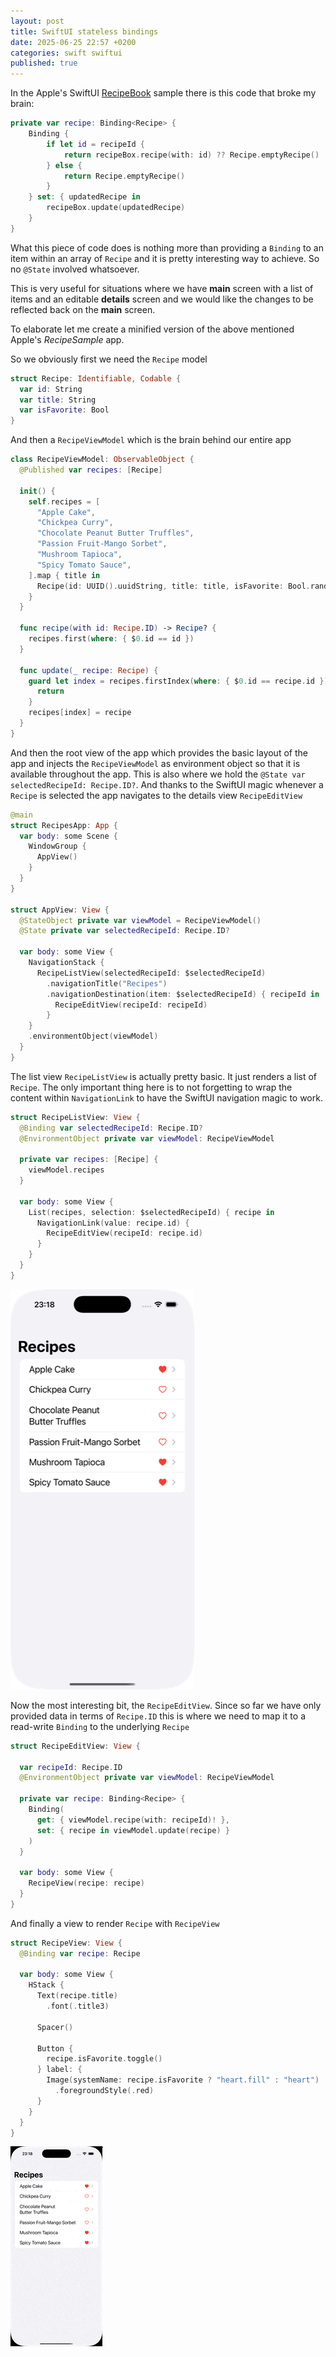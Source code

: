 ```yaml
---
layout: post
title: SwiftUI stateless bindings
date: 2025-06-25 22:57 +0200
categories: swift swiftui
published: true
---
```


In the Apple's SwiftUI [RecipeBook](https://docs-assets.developer.apple.com/published/2583fd67b426f72d5963c23bfe86219a/driving-changes-in-your-ui-with-state-and-bindings-sample.zip) sample there is this code that broke my brain:

```swift
private var recipe: Binding<Recipe> {
    Binding {
        if let id = recipeId {
            return recipeBox.recipe(with: id) ?? Recipe.emptyRecipe()
        } else {
            return Recipe.emptyRecipe()
        }
    } set: { updatedRecipe in
        recipeBox.update(updatedRecipe)
    }
}
```

What this piece of code does is nothing more than providing a `Binding` to an item within an array of `Recipe` and it is pretty interesting way to achieve. So no `@State` involved whatsoever.

This is very useful for situations where we have **main** screen with a list of items and an editable **details** screen and we would like the changes to be reflected back on the **main** screen.

To elaborate let me create a minified version of the above mentioned Apple's *RecipeSample* app. 

So we obviously first we need the `Recipe` model

```swift
struct Recipe: Identifiable, Codable {
  var id: String
  var title: String
  var isFavorite: Bool
}
```

And then a `RecipeViewModel` which is the brain behind our entire app

```swift
class RecipeViewModel: ObservableObject {
  @Published var recipes: [Recipe]
  
  init() {
    self.recipes = [
      "Apple Cake",
      "Chickpea Curry",
      "Chocolate Peanut Butter Truffles",
      "Passion Fruit-Mango Sorbet",
      "Mushroom Tapioca",
      "Spicy Tomato Sauce",
    ].map { title in
      Recipe(id: UUID().uuidString, title: title, isFavorite: Bool.random())
    }
  }
  
  func recipe(with id: Recipe.ID) -> Recipe? {
    recipes.first(where: { $0.id == id })
  }
  
  func update(_ recipe: Recipe) {
    guard let index = recipes.firstIndex(where: { $0.id == recipe.id }) else {
      return
    }
    recipes[index] = recipe
  }
}
```

And then the root view of the app which provides the basic layout of the app and injects the `RecipeViewModel` as environment object so that it is available throughout the app. This is also where we hold the `@State var selectedRecipeId: Recipe.ID?`. And thanks to the SwiftUI magic whenever a `Recipe` is selected the app navigates to the details view `RecipeEditView`

```swift
@main
struct RecipesApp: App {
  var body: some Scene {
    WindowGroup {
      AppView()
    }
  }
}

struct AppView: View {
  @StateObject private var viewModel = RecipeViewModel()
  @State private var selectedRecipeId: Recipe.ID?
  
  var body: some View {
    NavigationStack {
      RecipeListView(selectedRecipeId: $selectedRecipeId)
        .navigationTitle("Recipes")
        .navigationDestination(item: $selectedRecipeId) { recipeId in
          RecipeEditView(recipeId: recipeId)
        }
    }
    .environmentObject(viewModel)
  }
}
```

The list view `RecipeListView` is actually pretty basic. It just renders a list of `Recipe`. The only important thing here is to not forgetting to wrap the content within `NavigationLink` to have the SwiftUI navigation magic to work.

```swift
struct RecipeListView: View {
  @Binding var selectedRecipeId: Recipe.ID?
  @EnvironmentObject private var viewModel: RecipeViewModel
  
  private var recipes: [Recipe] {
    viewModel.recipes
  }
  
  var body: some View {
    List(recipes, selection: $selectedRecipeId) { recipe in
      NavigationLink(value: recipe.id) {
        RecipeEditView(recipeId: recipe.id)
      }
    }
  }
}
```

![Set Up](/assets/2025-06-25-swiftui-stateless-bindings/00-setup.png)

Now the most interesting bit, the `RecipeEditView`. Since so far we have only provided data in terms of `Recipe.ID` this is where we need to map it to a read-write `Binding` to the underlying `Recipe`

```swift
struct RecipeEditView: View {
  
  var recipeId: Recipe.ID
  @EnvironmentObject private var viewModel: RecipeViewModel

  private var recipe: Binding<Recipe> {
    Binding(
      get: { viewModel.recipe(with: recipeId)! },
      set: { recipe in viewModel.update(recipe) }
    )
  }
    
  var body: some View {
    RecipeView(recipe: recipe)
  }
}
```

And finally a view to render `Recipe` with `RecipeView`

```swift
struct RecipeView: View {
  @Binding var recipe: Recipe
  
  var body: some View {
    HStack {
      Text(recipe.title)
        .font(.title3)
      
      Spacer()

      Button {
        recipe.isFavorite.toggle()
      } label: {
        Image(systemName: recipe.isFavorite ? "heart.fill" : "heart")
          .foregroundStyle(.red)
      }
    }
  }
}
```

![Run](/assets/2025-06-25-swiftui-stateless-bindings/01-run.gif)
